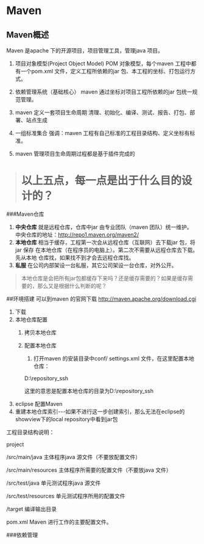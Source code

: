 # Maven
## Maven概述
Maven 是apache 下的开源项目，项目管理工具，管理java 项目。

1. 项目对象模型(Project Object Model)
POM 对象模型，每个maven 工程中都有一个pom.xml 文件，定义工程所依赖的jar 包、本工程的坐标、打包运行方式。

2. 依赖管理系统（基础核心）
maven 通过坐标对项目工程所依赖的jar 包统一规范管理。

3. maven 定义一套项目生命周期
清理、初始化、编译、测试、报告、打包、部署、站点生成

4. 一组标准集合
强调：maven 工程有自己标准的工程目录结构、定义坐标有标准。

5. maven 管理项目生命周期过程都是基于插件完成的

>以上五点，每一点是出于什么目的设计的？
>==

###Maven仓库

1. **中央仓库**
就是远程仓库，仓库中jar 由专业团队（maven 团队）统一维护。
中央仓库的地址：http://repo1.maven.org/maven2/
2. **本地仓库**
相当于缓存，工程第一次会从远程仓库（互联网）去下载jar 包，将jar 保存
在本地仓库（在程序员的电脑上）。第二次不需要从远程仓库去下载。先从本地
仓库找，如果找不到才会去远程仓库找。
3. **私服**
在公司内部架设一台私服，其它公司架设一台仓库，对外公开。

>本地仓库是会把所有jar包都缓存下来吗？还是缓存需要的？如果是缓存需要的，那么又是根据什么判断的呢？

##环境搭建
可以到maven 的官网下载
http://maven.apache.org/download.cgi

1. 下载
2. 本地仓库配置
	1. 拷贝本地仓库
	2. 配置本地仓库
		1. 打开maven 的安装目录中conf/ settings.xml 文件，在这里配置本地仓库：
		
		<localRepository>D:\repository_ssh</localRepository>
		
		这里的意思是配置本地仓库的目录为D:\repository_ssh
3. eclipse 配置Maven
4. 重建本地仓库索引---如果不进行这一步创建索引，那么无法在eclipse的showview下的local repository中看到jar包

工程目录结构说明：

project

/src/main/java 主体程序java 源文件（不要放配置文件）

/src/main/resources 主体程序所需要的配置文件（不要放java 文件）

/src/test/java 单元测试程序java 源文件

/src/test/resources 单元测试程序所用的配置文件

/target 编译输出目录

pom.xml Maven 进行工作的主要配置文件。

###依赖管理
